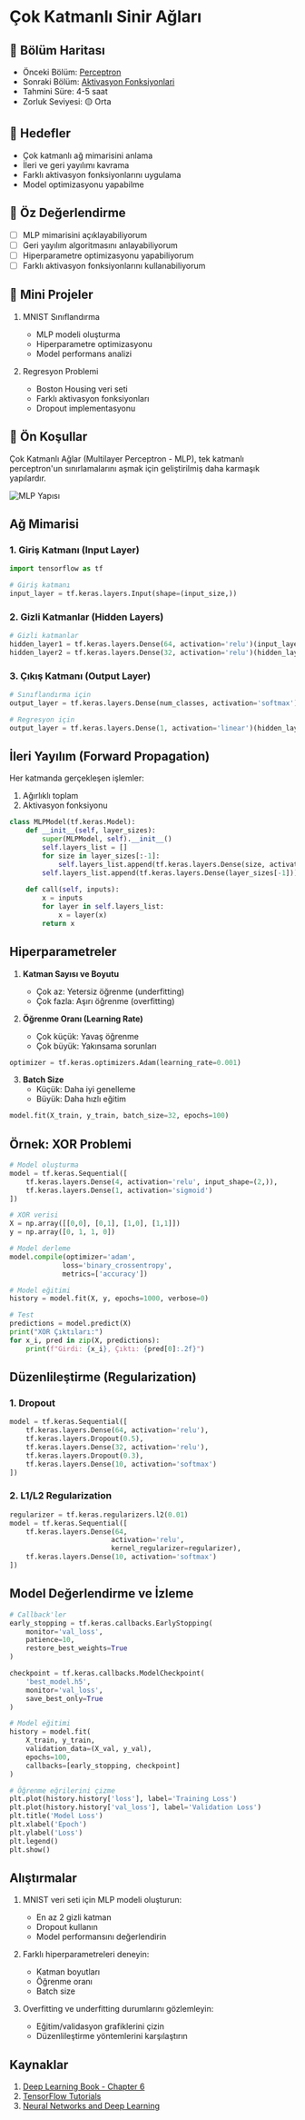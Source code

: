 # Çok Katmanlı Sinir Ağları

## 📍 Bölüm Haritası
- Önceki Bölüm: [Perceptron](01-Perceptron.md)
- Sonraki Bölüm: [Aktivasyon Fonksiyonlari](03-Aktivasyon-Fonksiyonlari.md)
- Tahmini Süre: 4-5 saat
- Zorluk Seviyesi: 🟡 Orta

## 🎯 Hedefler
- Çok katmanlı ağ mimarisini anlama
- İleri ve geri yayılımı kavrama
- Farklı aktivasyon fonksiyonlarını uygulama
- Model optimizasyonu yapabilme

## 🎯 Öz Değerlendirme
- [ ] MLP mimarisini açıklayabiliyorum
- [ ] Geri yayılım algoritmasını anlayabiliyorum
- [ ] Hiperparametre optimizasyonu yapabiliyorum
- [ ] Farklı aktivasyon fonksiyonlarını kullanabiliyorum

## 🚀 Mini Projeler
1. MNIST Sınıflandırma
   - MLP modeli oluşturma
   - Hiperparametre optimizasyonu
   - Model performans analizi

2. Regresyon Problemi
   - Boston Housing veri seti
   - Farklı aktivasyon fonksiyonları
   - Dropout implementasyonu

## 📑 Ön Koşullar

Çok Katmanlı Ağlar (Multilayer Perceptron - MLP), tek katmanlı perceptron'un sınırlamalarını aşmak için geliştirilmiş daha karmaşık yapılardır.

![MLP Yapısı](https://upload.wikimedia.org/wikipedia/commons/thumb/4/46/Colored_neural_network.svg/1200px-Colored_neural_network.svg.png)

## Ağ Mimarisi

### 1. Giriş Katmanı (Input Layer)
```python
import tensorflow as tf

# Giriş katmanı
input_layer = tf.keras.layers.Input(shape=(input_size,))
```

### 2. Gizli Katmanlar (Hidden Layers)
```python
# Gizli katmanlar
hidden_layer1 = tf.keras.layers.Dense(64, activation='relu')(input_layer)
hidden_layer2 = tf.keras.layers.Dense(32, activation='relu')(hidden_layer1)
```

### 3. Çıkış Katmanı (Output Layer)
```python
# Sınıflandırma için
output_layer = tf.keras.layers.Dense(num_classes, activation='softmax')(hidden_layer2)

# Regresyon için
output_layer = tf.keras.layers.Dense(1, activation='linear')(hidden_layer2)
```

## İleri Yayılım (Forward Propagation)

Her katmanda gerçekleşen işlemler:
1. Ağırlıklı toplam
2. Aktivasyon fonksiyonu

```python
class MLPModel(tf.keras.Model):
    def __init__(self, layer_sizes):
        super(MLPModel, self).__init__()
        self.layers_list = []
        for size in layer_sizes[:-1]:
            self.layers_list.append(tf.keras.layers.Dense(size, activation='relu'))
        self.layers_list.append(tf.keras.layers.Dense(layer_sizes[-1]))
    
    def call(self, inputs):
        x = inputs
        for layer in self.layers_list:
            x = layer(x)
        return x
```

## Hiperparametreler

1. **Katman Sayısı ve Boyutu**
   - Çok az: Yetersiz öğrenme (underfitting)
   - Çok fazla: Aşırı öğrenme (overfitting)

2. **Öğrenme Oranı (Learning Rate)**
   - Çok küçük: Yavaş öğrenme
   - Çok büyük: Yakınsama sorunları
```python
optimizer = tf.keras.optimizers.Adam(learning_rate=0.001)
```

3. **Batch Size**
   - Küçük: Daha iyi genelleme
   - Büyük: Daha hızlı eğitim
```python
model.fit(X_train, y_train, batch_size=32, epochs=100)
```

## Örnek: XOR Problemi

```python
# Model oluşturma
model = tf.keras.Sequential([
    tf.keras.layers.Dense(4, activation='relu', input_shape=(2,)),
    tf.keras.layers.Dense(1, activation='sigmoid')
])

# XOR verisi
X = np.array([[0,0], [0,1], [1,0], [1,1]])
y = np.array([0, 1, 1, 0])

# Model derleme
model.compile(optimizer='adam', 
             loss='binary_crossentropy',
             metrics=['accuracy'])

# Model eğitimi
history = model.fit(X, y, epochs=1000, verbose=0)

# Test
predictions = model.predict(X)
print("XOR Çıktıları:")
for x_i, pred in zip(X, predictions):
    print(f"Girdi: {x_i}, Çıktı: {pred[0]:.2f}")
```

## Düzenlileştirme (Regularization)

### 1. Dropout
```python
model = tf.keras.Sequential([
    tf.keras.layers.Dense(64, activation='relu'),
    tf.keras.layers.Dropout(0.5),
    tf.keras.layers.Dense(32, activation='relu'),
    tf.keras.layers.Dropout(0.3),
    tf.keras.layers.Dense(10, activation='softmax')
])
```

### 2. L1/L2 Regularization
```python
regularizer = tf.keras.regularizers.l2(0.01)
model = tf.keras.Sequential([
    tf.keras.layers.Dense(64, 
                         activation='relu',
                         kernel_regularizer=regularizer),
    tf.keras.layers.Dense(10, activation='softmax')
])
```

## Model Değerlendirme ve İzleme

```python
# Callback'ler
early_stopping = tf.keras.callbacks.EarlyStopping(
    monitor='val_loss',
    patience=10,
    restore_best_weights=True
)

checkpoint = tf.keras.callbacks.ModelCheckpoint(
    'best_model.h5',
    monitor='val_loss',
    save_best_only=True
)

# Model eğitimi
history = model.fit(
    X_train, y_train,
    validation_data=(X_val, y_val),
    epochs=100,
    callbacks=[early_stopping, checkpoint]
)

# Öğrenme eğrilerini çizme
plt.plot(history.history['loss'], label='Training Loss')
plt.plot(history.history['val_loss'], label='Validation Loss')
plt.title('Model Loss')
plt.xlabel('Epoch')
plt.ylabel('Loss')
plt.legend()
plt.show()
```

## Alıştırmalar

1. MNIST veri seti için MLP modeli oluşturun:
   - En az 2 gizli katman
   - Dropout kullanın
   - Model performansını değerlendirin

2. Farklı hiperparametreleri deneyin:
   - Katman boyutları
   - Öğrenme oranı
   - Batch size

3. Overfitting ve underfitting durumlarını gözlemleyin:
   - Eğitim/validasyon grafiklerini çizin
   - Düzenlileştirme yöntemlerini karşılaştırın

## Kaynaklar
1. [Deep Learning Book - Chapter 6](https://www.deeplearningbook.org/contents/mlp.html)
2. [TensorFlow Tutorials](https://www.tensorflow.org/tutorials)
3. [Neural Networks and Deep Learning](http://neuralnetworksanddeeplearning.com/) 